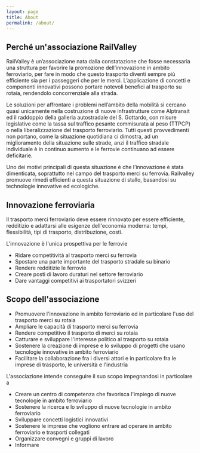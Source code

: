 ```yaml
---
layout: page
title: About
permalink: /about/
---
```


## Perché un'associazione RailValley

RailValley è un’associazione nata dalla constatazione che fosse necessaria una
struttura per favorire la promozione dell’innovazione in ambito ferroviario, per
fare in modo che questo trasporto diventi sempre più efficiente sia per i
passeggeri che per le merci. L’applicazione di concetti e componenti innovativi
possono portare notevoli benefici al trasporto su rotaia, rendendolo
concorrenziale alla strada.

Le soluzioni per affrontare i problemi nell’ambito della mobilità si cercano
quasi unicamente nella costruzione di nuove infrastrutture come Alptransit ed il
raddoppio della galleria autostradale del S. Gottardo, con misure legislative
come la tassa sul traffico pesante commisurata al peso (TTPCP) o nella
liberalizzazione del trasporto ferroviario. Tutti questi provvedimenti non
portano, come la situazione quotidiana ci dimostra, ad un miglioramento della
situazione sulle strade, anzi il traffico stradale individuale è in continuo
aumento e le ferrovie continuano ad essere deficitarie.

Uno dei motivi principali di questa situazione è che l’innovazione è stata
dimenticata, soprattutto nel campo del trasporto merci su ferrovia. Railvalley
promuove rimedi efficienti a questa situazione di stallo, basandosi su
technologie innovative ed ecologiche.

## Innovazione ferroviaria

Il trasporto merci ferroviario deve essere rinnovato per essere efficiente,
redditizio e adattarsi alle esigenze dell'economia moderna: tempi, flessibilità,
tipi di trasporto, distribuzione, costi.

L'innovazione è l'unica prospettiva per le ferrovie

- Ridare competitività al trasporto merci su ferrovia
- Spostare una parte importante del trasporto stradale su binario
- Rendere redditizie le ferrovie
- Creare posti di lavoro duraturi nel settore ferroviario
- Dare vantaggi competitivi ai trasportatori svizzeri

## Scopo dell'associazione

- Promuovere l'innovazione in ambito ferroviario ed in particolare l'uso del
  trasporto merci su rotaia
- Ampliare le capacità di trasporto merci su ferrovia
- Rendere competitivo il trasporto di merci su rotaia
- Catturare e sviluppare l'interesse politico al trasporto su rotaia
- Sostenere la creazione di imprese e lo sviluppo di progetti che usano
  tecnologie innovative in ambito ferroviario
- Facilitare la collaborazione fra i diversi attori e in particolare fra le
  imprese di trasporto, le università e l'industria

L'associazione intende conseguire il suo scopo impegnandosi in particolare a

- Creare un centro di competenza che favorisca l'impiego di nuove tecnologie in
  ambito ferroviario
- Sostenere la ricerca e lo sviluppo di nuove tecnologie in ambito ferroviario
- Sviluppare concetti logistici innovativi
- Sostenere le imprese che vogliono entrare ad operare in ambito ferroviario e
  trasporti collegati
- Organizzare convegni e gruppi di lavoro
- Informare
